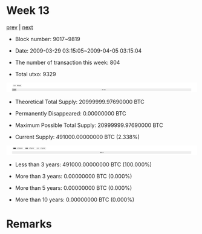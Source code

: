 # Week 13

[prev](week0012.md) | [next](week0014.md)

- Block number: 9017~9819

- Date: 2009-03-29 03:15:05~2009-04-05 03:15:04

- The number of transaction this week: 804

- Total utxo: 9329

![](../images/mined_week0013.png)

- Theoretical Total Supply: 20999999.97690000 BTC

- Permanently Disappeared: 0.00000000 BTC

- Maximum Possible Total Supply: 20999999.97690000 BTC

- Current Supply: 491000.00000000 BTC (2.338%)

![](../images/year_week0013.png)


- Less than 3 years: 491000.00000000 BTC (100.000%)

- More than 3 years: 0.00000000 BTC (0.000%)

- More than 5 years: 0.00000000 BTC (0.000%)

- More than 10 years: 0.00000000 BTC (0.000%)

# Remarks

